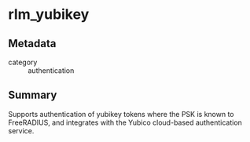 # rlm_yubikey
## Metadata
<dl>
  <dt>category</dt><dd>authentication</dd>
</dl>

## Summary

Supports authentication of yubikey tokens where the PSK is known
to FreeRADIUS, and integrates with the Yubico cloud-based
authentication service.
